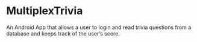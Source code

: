 # MultiplexTrivia
An Android App that allows a user to login and read trivia questions from a database and keeps track of the user’s score.
